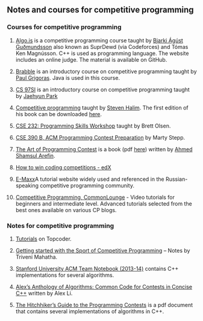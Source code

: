 ## Notes and courses for competitive programming

### Courses for competitive programming

1. [Algo.is](http://algo.is) is a competitive programming course taught by [Bjarki Ágúst Guðmundsson](https://github.com/SuprDewd) also known as SuprDewd (via Codeforces) and Tómas Ken Magnússon. C++ is used as programming language. The website includes an online judge. The material is available on GitHub.

2. [Brabble](https://github.com/paul-g/brabble) is an introductory course on competitive programming taught by [Paul Grigoras](https://github.com/paul-g). Java is used in this course.

3. [CS 97SI](http://web.stanford.edu/class/cs97si/) is an introductory course on competitive programming taught by [Jaehyun Park](http://www.stanford.edu/~liszt90/)

4. [Competitive programming](https://sites.google.com/site/stevenhalim/home/material) taught by [Steven Halim](https://sites.google.com/site/stevenhalim/). The first edition of his book can be downloaded [here](http://www.comp.nus.edu.sg/~stevenha/myteaching/competitive_programming/cp1.pdf).

5. [CSE 232: Programming Skills Workshop](https://acm.wustl.edu/cse232/) taught by Brett Olsen.

6. [CSE 390 B, ACM Programming Contest Preparation](http://www.martystepp.com/acm/) by Marty Stepp.

7. [The Art of Programming Contest](http://www.ahmedshamsularefin.id.au/acm-icpc/tutorials/30-my-articles) is a book (pdf [here](http://www.comp.nus.edu.sg/~stevenha/database/Art_of_Programming_Contest_SE_for_uva.pdf)) written by [Ahmed Shamsul Arefin](http://www.newcastle.edu.au/profile/ahmed-arefin).

8. [How to win coding competitions - edX](https://www.edx.org/course/how-win-coding-competitions-secrets-itmox-i2cpx-1)

9. [E-Maxx](http://e-maxx-eng.appspot.com/)A tutorial website widely used and referenced in the Russian-speaking competitive programming community. 

10. [Competitive Programming, CommonLounge](https://www.commonlounge.com/discussion/d4a14f601eb44281b6c579e73d126cca/main?r=acp) - Video tutorials for beginners and intermediate level. Advanced tutorials selected from the best ones available on various CP blogs.

### Notes for competitive programming

1. [Tutorials](https://www.topcoder.com/community/data-science/data-science-tutorials/) on Topcoder.

2. [Getting started with the Sport of Competitive Programming](https://www.hackerearth.com/notes/getting-started-with-the-sport-of-programming/) – Notes by Triveni Mahatha.

3. [Stanford University ACM Team Notebook (2013-14)](http://stanford.edu/~liszt90/acm/notebook.html) contains C++ implementations for several algorithms.

4. [Alex’s Anthology of Algorithms: Common Code for Contests in Concise C++](https://github.com/Alextrovert/Algorithms-Anthology) written by Alex Li.

5. [The Hitchhiker’s Guide to the Programming Contests](http://comscigate.com/Books/contests/icpc.pdf) is a pdf document that contains several implementations of algorithms in C++.
